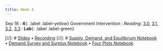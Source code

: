 ```yaml
---
title: Week 4
---
```


Sep 18
: **4**{: .label .label-yellow} Government Intervention
: *Reading*: [3.0](https://data-88e.github.io/textbook/content/03-public/index.html), [3.1](https://data-88e.github.io/textbook/content/03-public/taxes-subsidies.html), [3.2](https://data-88e.github.io/textbook/content/03-public/surplus.html), [3.3](https://data-88e.github.io/textbook/content/03-public/govt-intervention.html)
: **Lab**{: .label .label-green} 

[//]: # [Slides]() &#8226; [Recording]()
[//]: # [Supply, Demand, and Equilibrium Notebook]() &#8226; [Demand Survey and Surplus Notebook]() &#8226; [Four Plots Notebook]()

